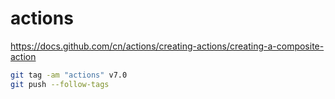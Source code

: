 # actions
https://docs.github.com/cn/actions/creating-actions/creating-a-composite-action

``` bash
git tag -am "actions" v7.0
git push --follow-tags

``` 